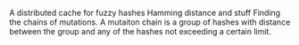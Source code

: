 A distributed cache for fuzzy hashes
Hamming distance and stuff
Finding the chains of mutations. A mutaiton chain is a group of hashes 
with distance between the group and any of the hashes not exceeding a certain limit.

